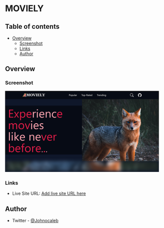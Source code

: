 # MOVIELY 

## Table of contents

- [Overview](#overview)
  - [Screenshot](#screenshot)
  - [Links](#links)
  - [Author](#author)

## Overview

### Screenshot

![Preview Image](/image/screenshot.png)

### Links

- Live Site URL: [Add live site URL here](https://your-live-site-url.com)

## Author

- Twitter - [@Johnocaleb](https://www.twitter.com/Johnocaleb)
